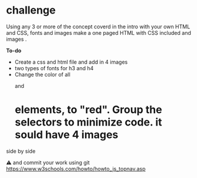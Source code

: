 #  challenge 

Using any 3 or more of the concept coverd in the intro with your own HTML and CSS, fonts and images make a one paged HTML with CSS included and images .

**To-do**

- Create a css and html file and add in 4 images 
- two types of fonts for h3 and h4 
- Change the color of all <p> and <h1> elements, to "red". Group the selectors to minimize code.
it sould have  4 images


side by side 






 ⚠️ and commit your work using git 
https://www.w3schools.com/howto/howto_js_topnav.asp
